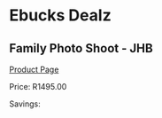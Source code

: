 
# Ebucks Dealz
## Family Photo Shoot - JHB
[Product Page](https://www.ebucks.com/web/shop/productSelected.do?prodId=372661783&catId=336131644)

Price: R1495.00

Savings: 


	